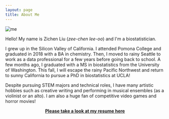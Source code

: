 ```yaml
---
layout: page
title: About Me
---
```


![me](/assets/img/my_wide_face.jpg)

Hello! My name is Zichen Liu (*zee-chen lee-oo*) and I'm a biostatistician.

I grew up in the Silicon Valley of California. I attended Pomona College and graduated in 2018 with a BA in chemistry. Then, I moved to rainy Seattle to work as a data professional for a few years before going back to school. A few months ago, I graduated with a MS in biostatistics from the University of Washington. This fall, I will escape the rainy Pacific Northwest and return to sunny California to pursue a PhD in biostatistics at UCLA!
 
Despite pursuing STEM majors and technical roles, I have many artistic hobbies such as creative writing and performing in musical ensembles (as a violinist or an alto). I am also a huge fan of competitive video games and horror movies!

<center>

[**Please take a look at my resume here**](/assets/files/resume.pdf)

</center>